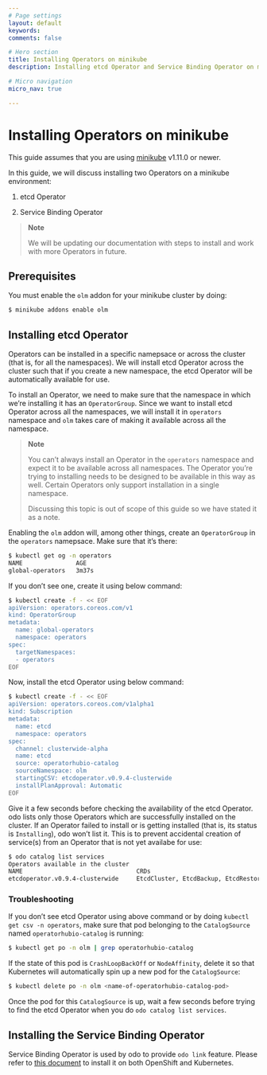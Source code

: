 ```yaml
---
# Page settings
layout: default
keywords:
comments: false

# Hero section
title: Installing Operators on minikube
description: Installing etcd Operator and Service Binding Operator on minikube

# Micro navigation
micro_nav: true

---
```

# Installing Operators on minikube

This guide assumes that you are using [minikube](https://minikube.sigs.k8s.io/docs/) v1.11.0 or newer.

In this guide, we will discuss installing two Operators on a minikube environment:

1.  etcd Operator

2.  Service Binding Operator

> **Note**
> 
> We will be updating our documentation with steps to install and work with more Operators in future.

## Prerequisites

You must enable the `olm` addon for your minikube cluster by doing:

``` sh
$ minikube addons enable olm
```

## Installing etcd Operator

Operators can be installed in a specific namepsace or across the cluster (that is, for all the namespaces). We will install etcd Operator across the cluster such that if you create a new namespace, the etcd Operator will be automatically available for use.

To install an Operator, we need to make sure that the namespace in which we’re installing it has an `OperatorGroup`. Since we want to install etcd Operator across all the namespaces, we will install it in `operators` namespace and `olm` takes care of making it available across all the namespace.

> **Note**
> 
> You can’t always install an Operator in the `operators` namespace and expect it to be available across all namespaces. The Operator you’re trying to installing needs to be designed to be available in this way as well. Certain Operators only support installation in a single namespace.
> 
> Discussing this topic is out of scope of this guide so we have stated it as a note.

Enabling the `olm` addon will, among other things, create an `OperatorGroup` in the `operators` namepsace. Make sure that it’s there:

``` sh
$ kubectl get og -n operators
NAME               AGE
global-operators   3m37s
```

If you don’t see one, create it using below command:

``` sh
$ kubectl create -f - << EOF
apiVersion: operators.coreos.com/v1
kind: OperatorGroup
metadata:
  name: global-operators
  namespace: operators
spec:
  targetNamespaces:
  - operators
EOF
```

Now, install the etcd Operator using below command:

``` sh
$ kubectl create -f - << EOF
apiVersion: operators.coreos.com/v1alpha1
kind: Subscription
metadata:
  name: etcd
  namespace: operators
spec:
  channel: clusterwide-alpha
  name: etcd
  source: operatorhubio-catalog
  sourceNamespace: olm
  startingCSV: etcdoperator.v0.9.4-clusterwide
  installPlanApproval: Automatic
EOF
```

Give it a few seconds before checking the availability of the etcd Operator. odo lists only those Operators which are successfully installed on the cluster. If an Operator failed to install or is getting installed (that is, its status is `Installing`), odo won’t list it. This is to prevent accidental creation of service(s) from an Operator that is not yet availabe for use:

``` sh
$ odo catalog list services
Operators available in the cluster
NAME                                CRDs
etcdoperator.v0.9.4-clusterwide     EtcdCluster, EtcdBackup, EtcdRestore
```

### Troubleshooting

If you don’t see etcd Operator using above command or by doing `kubectl get csv -n operators`, make sure that pod belonging to the `CatalogSource` named `operatorhubio-catalog` is running:

``` sh
$ kubectl get po -n olm | grep operatorhubio-catalog
```

If the state of this pod is `CrashLoopBackOff` or `NodeAffinity`, delete it so that Kubernetes will automatically spin up a new pod for the `CatalogSource`:

``` sh
$ kubectl delete po -n olm <name-of-operatorhubio-catalog-pod>
```

Once the pod for this `CatalogSource` is up, wait a few seconds before trying to find the etcd Operator when you do `odo catalog list services`.

## Installing the Service Binding Operator

Service Binding Operator is used by odo to provide `odo link` feature. Please refer to [this document](https://odo.dev/docs/install-service-binding-operator.adoc) to install it on both OpenShift and Kubernetes.
